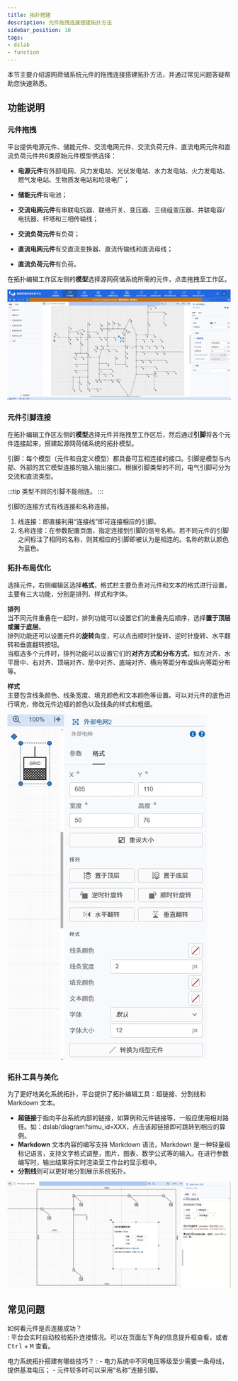 ```yaml
---
title: 拓扑搭建
description: 元件拖拽连接搭建拓扑方法
sidebar_position: 10
tags:
- dslab
- function
---
```


本节主要介绍源网荷储系统元件的拖拽连接搭建拓扑方法，并通过常见问题答疑帮助您快速熟悉。


## 功能说明

### 元件拖拽

平台提供电源元件、储能元件、交流电网元件、交流负荷元件、直流电网元件和直流负荷元件共6类原始元件模型供选择：

- **电源元件**有外部电网、风力发电站、光伏发电站、水力发电站、火力发电站、燃气发电站、生物质发电站和垃圾电厂；

- **储能元件**有电池；

- **交流电网元件**有串联电抗器、联络开关、变压器、三绕组变压器、并联电容/电抗器、杆塔和三相传输线；

- **交流负荷元件**有负荷；

- **直流电网元件**有交直流变换器、直流传输线和直流母线；

- **直流负荷元件**有负荷。


在拓扑编辑工作区左侧的**模型**选择源网荷储系统所需的元件，点击拖拽至工作区。

![模型](./model.png)

### 元件引脚连接

在拓扑编辑工作区左侧的**模型**选择元件并拖拽至工作区后，然后通过**引脚**将各个元件连接起来，搭建起源网荷储系统的拓扑模型。

引脚：每个模型（元件和自定义模型）都具备可互相连接的接口。引脚是模型与内部、外部的其它模型连接的输入输出接口。根据引脚类型的不同，电气引脚可分为交流和直流类型。 

:::tip
类型不同的引脚不能相连。
:::


引脚的连接方式有线连接和名称连接。  
1. 线连接：即直接利用“连接线”即可连接相应的引脚。  
2. 名称连接：在参数配置页面，指定连接到引脚的信号名称。若不同元件的引脚之间标注了相同的名称，则其相应的引脚即被认为是相连的。名称的默认颜色为蓝色。


### 拓扑布局优化

选择元件，右侧编辑区选择**格式**，格式栏主要负责对元件和文本的格式进行设置，主要有三大功能，分别是排列、样式和字体。

**排列**  
当不同元件重叠在一起时，排列功能可以设置它们的重叠先后顺序，选择**置于顶层或置于底层**。  
排列功能还可以设置元件的**旋转**角度，可以点击顺时针旋转、逆时针旋转、水平翻转和垂直翻转按钮。  
当框选多个元件时，排列功能可以设置它们的**对齐方式和分布方式**，如左对齐、水平居中、右对齐、顶端对齐、居中对齐、底端对齐、横向等距分布或纵向等距分布等。

**样式**  
主要包含线条颜色、线条宽度、填充颜色和文本颜色等设置。可以对元件的底色进行填充，修改元件边框的颜色以及线条的样式和粗细。

![样式](./style.png)

### 拓扑工具与美化

为了更好地美化系统拓扑，平台提供了拓扑编辑工具：超链接、分割线和 Markdown 文本。  
- **超链接**于指向平台系统内部的链接，如算例和元件链接等，一般应使用相对路径。如：dslab/diagram?simu_id=XXX，点击该超链接即可跳转到相应的算例。  
- **Markdown** 文本内容的编写支持 Markdown 语法，Markdown 是一种轻量级标记语言，支持文字格式调整，图片、图表、数学公式等的输入。在进行参数编写时，输出结果将实时渲染至工作台的显示框中。  
- **分割线**则可以更好地分割展示系统拓扑。

![工具](./tool.png)


## 常见问题

如何看元件是否连接成功？  
:    平台会实时自动校验拓扑连接情况。可以在页面左下角的信息提升框查看，或者 <kbd>Ctrl</kbd> +  <kbd>M</kbd> 查看。

电力系统拓扑搭建有哪些技巧？
:    - 电力系统中不同电压等级至少需要一条母线，提供基准电压；
     - 元件较多时可以采用“名称”连接引脚。
